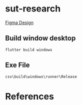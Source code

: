 # sut-research
[Figma Design](https://www.figma.com/file/1tq3bnVU2xBOAD508iLAjF/SUT-RESEARCH?node-id=0%3A1)

## Build window desktop
```
flutter build windows
```

## Exe File

```
csv\build\windows\runner\Release
```
# References
